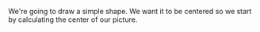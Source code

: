 We're going to draw a simple shape. We want it to be centered so we start by calculating the center of our picture.
